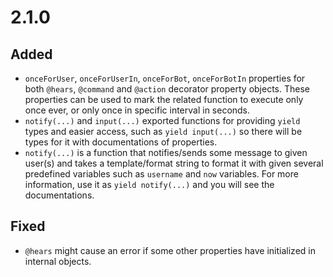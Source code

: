 # 2.1.0
## Added
- `onceForUser`, `onceForUserIn`, `onceForBot`, `onceForBotIn` properties
for both `@hears`, `@command` and `@action` decorator property objects.
These properties can be used to mark the related function to execute only once
ever, or only once in specific interval in seconds.
- `notify(...)` and `input(...)` exported functions for providing `yield` types
and easier access, such as `yield input(...)` so there will be types for it
with documentations of properties.
- `notify(...)` is a function that notifies/sends some message to given user(s)
and takes a template/format string to format it with given several predefined
variables such as `username` and `now` variables. For more information, use
it as `yield notify(...)` and you will see the documentations.

## Fixed
- `@hears` might cause an error if some other properties have initialized in
internal objects.
